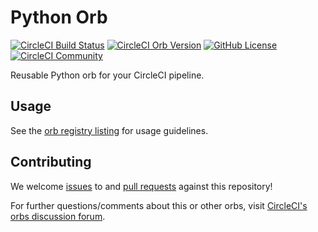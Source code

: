 # Python Orb

[![CircleCI Build Status](https://circleci.com/gh/rdgozum/python-orb.svg?style=shield "CircleCI Build Status")](https://circleci.com/gh/rdgozum/python-orb) [![CircleCI Orb Version](https://img.shields.io/badge/endpoint.svg?url=https://badges.circleci.io/orb/rdgozum/python)](https://circleci.com/orbs/registry/orb/rdgozum/python) [![GitHub License](https://img.shields.io/badge/license-MIT-lightgrey.svg)](https://raw.githubusercontent.com/rdgozum/python-orb/main/LICENSE) [![CircleCI Community](https://img.shields.io/badge/community-CircleCI%20Discuss-343434.svg)](https://discuss.circleci.com/c/ecosystem/orbs)

Reusable Python orb for your CircleCI pipeline.

## Usage

See the [orb registry listing](http://circleci.com/orbs/registry/orb/rdgozum/python) for usage guidelines.

## Contributing

We welcome [issues](https://github.com/rdgozum/python-orb/issues) to and [pull requests](https://github.com/rdgozum/python-orb/pulls) against this repository!

For further questions/comments about this or other orbs, visit [CircleCI's orbs discussion forum](https://discuss.circleci.com/c/orbs).
